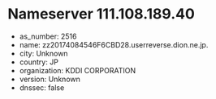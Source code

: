 # Nameserver 111.108.189.40

* as_number: 2516
* name: zz20174084546F6CBD28.userreverse.dion.ne.jp.
* city: Unknown
* country: JP
* organization: KDDI CORPORATION
* version: Unknown
* dnssec: false
